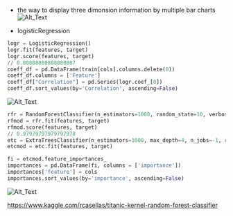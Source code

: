 * the way to display three dimonsion information by multiple bar charts
![Alt_Text](multiDimensionBarChart.png)

* logisticRegression
```Python
logr = LogisticRegression()
logr.fit(features, target)
logr.score(features, target)
// 0.80808080808080807
coeff_df = pd.DataFrame(train[cols].columns.delete(0))
coeff_df.columns = ['Feature']
coeff_df["Correlation"] = pd.Series(logr.coef_[0])
coeff_df.sort_values(by='Correlation', ascending=False)
```
![Alt_Text](titanicLogistic.png)

```python
rfr = RandomForestClassifier(n_estimators=1000, random_state=10, verbose=0)
rfmod = rfr.fit(features, target)
rfmod.score(features, target)
// 0.97979797979797978
etc = ExtraTreesClassifier(n_estimators=1000, max_depth=4, n_jobs=-1, random_state=1, verbose=0)
etcmod = etc.fit(features, target)

fi = etcmod.feature_importances_
importances = pd.DataFrame(fi, columns = ['importance'])
importances['feature'] = cols
importances.sort_values(by='importance', ascending=False)
```
![Alt_Text](titanicRandomF.png)

https://www.kaggle.com/rcasellas/titanic-kernel-random-forest-classifier
